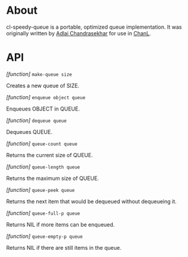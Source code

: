 # About

cl-speedy-queue is a portable, optimized queue implementation. It was originally written by
[Adlai Chandrasekhar](http://github.com/adlai) for use in [ChanL](http://github.com/zkat/chanl).

# API

*[function]* `make-queue size`

  Creates a new queue of SIZE.

*[function]* `enqueue object queue`

  Enqueues OBJECT in QUEUE.
  
*[function]* `dequeue queue`

  Dequeues QUEUE.
  
*[function]* `queue-count queue`

  Returns the current size of QUEUE.
  
*[function]* `queue-length queue`

  Returns the maximum size of QUEUE.
  
*[function]* `queue-peek queue`

  Returns the next item that would be dequeued without dequeueing it.

*[function]* `queue-full-p queue`

  Returns NIL if more items can be enqueued.
  
*[function]* `queue-empty-p queue`

  Returns NIL if there are still items in the queue.
